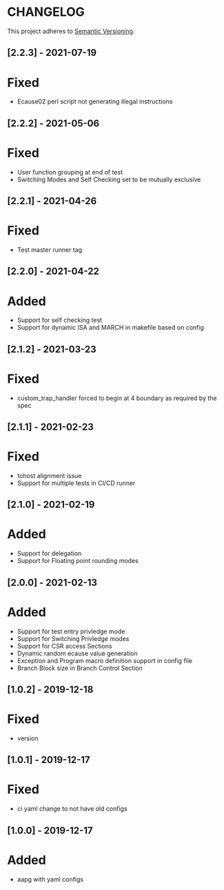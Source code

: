 # CHANGELOG

This project adheres to [Semantic Versioning](https://semver.org/spec/v2.0.0.html).
## [2.2.3] - 2021-07-19
# Fixed
- Ecause02 perl script not generating illegal instructions

## [2.2.2] - 2021-05-06
# Fixed
- User function grouping at end of test
- Switching Modes and Self Checking set to be mutually exclusive

## [2.2.1] - 2021-04-26
# Fixed
- Test master runner tag  

## [2.2.0] - 2021-04-22
# Added
- Support for self checking test  
- Support for dynamic ISA and MARCH in makefile based on config  

## [2.1.2] - 2021-03-23
# Fixed
- custom_trap_handler forced to begin at 4 boundary as required by the spec

## [2.1.1] - 2021-02-23
# Fixed
- tohost alignment issue  
- Support for multiple tests in CI/CD runner

## [2.1.0] - 2021-02-19
# Added
- Support for delegation  
- Support for Floating point rounding modes

## [2.0.0] - 2021-02-13
# Added
- Support for test entry privledge mode  
- Support for Switching Privledge modes
- Support for CSR access Sections
- Dynamic random ecause value generation    
- Exception and Program macro definition support in config file  
- Branch Block size in Branch Control Section  


## [1.0.2] - 2019-12-18
# Fixed
- version

## [1.0.1] - 2019-12-17
# Fixed
- ci yaml change to not have old configs

## [1.0.0] - 2019-12-17
# Added
- aapg with yaml configs

